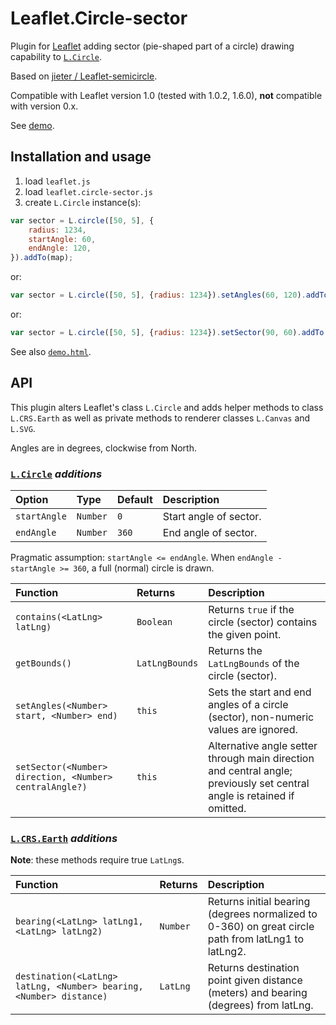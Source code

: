 # Leaflet.Circle-sector

Plugin for [Leaflet](https://leafletjs.com) adding sector (pie-shaped part of a circle) drawing capability to [`L.Circle`](https://leafletjs.com/reference#circle).

Based on [jieter / Leaflet-semicircle](https://github.com/jieter/Leaflet-semicircle).

Compatible with Leaflet version 1.0 (tested with 1.0.2, 1.6.0), **not** compatible with version 0.x.

See [demo](https://kluizeberg.github.io/Leaflet.Circle-sector/demo.html).

## Installation and usage

1. load `leaflet.js`
2. load `leaflet.circle-sector.js`
3. create `L.Circle` instance(s):
```javascript
var sector = L.circle([50, 5], {
	radius: 1234,
	startAngle: 60,
	endAngle: 120,
}).addTo(map);
```

or:
```javascript
var sector = L.circle([50, 5], {radius: 1234}).setAngles(60, 120).addTo(map);
```

or:
```javascript
var sector = L.circle([50, 5], {radius: 1234}).setSector(90, 60).addTo(map);
```

See also [`demo.html`](demo.html).

## API

This plugin alters Leaflet's class `L.Circle` and adds helper methods to class `L.CRS.Earth` as well as private methods to renderer classes `L.Canvas` and `L.SVG`.

Angles are in degrees, clockwise from North.

### [`L.Circle`](https://leafletjs.com/reference.html#circle) *additions*

| Option | Type | Default | Description |
| :----- | :--- | :------ | :---------- |
| `startAngle` | `Number` | `0` | Start angle of sector. |
| `endAngle` | `Number` | `360` | End angle of sector. |

Pragmatic assumption: `startAngle <= endAngle`. When `endAngle - startAngle >= 360`, a full (normal) circle is drawn.

| Function | Returns | Description |
| :------- | :------ | :---------- |
| `contains(<LatLng> latLng)` | `Boolean` | Returns `true` if the circle (sector) contains the given point. |
| `getBounds()` | `LatLngBounds` | Returns the `LatLngBounds` of the circle (sector). |
| `setAngles(<Number> start, <Number> end)` | `this` | Sets the start and end angles of a circle (sector), non-numeric values are ignored. |
| `setSector(<Number> direction, <Number> centralAngle?)` | `this` | Alternative angle setter through main direction and central angle; previously set central angle is retained if omitted. |

### [`L.CRS.Earth`](https://leafletjs.com/reference.html#crs-l-crs-earth) *additions*

**Note**: these methods require true `LatLng`s.

| Function | Returns | Description |
| :------- | :------ | :---------- |
| `bearing(<LatLng> latLng1, <LatLng> latLng2)` | `Number` | Returns initial bearing (degrees normalized to 0-360) on great circle path from latLng1 to latLng2. |
| `destination(<LatLng> latLng, <Number> bearing, <Number> distance)` | `LatLng` | Returns destination point given distance (meters) and bearing (degrees) from latLng. |
